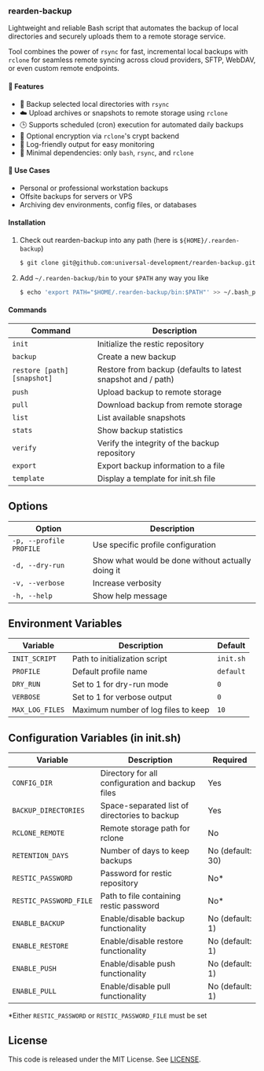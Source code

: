 ### rearden-backup

Lightweight and reliable Bash script that automates the backup of local directories and securely
uploads them to a remote storage service.

Tool combines the power of `rsync` for fast, incremental local backups with `rclone` for seamless remote syncing across
cloud providers, SFTP, WebDAV, or even custom remote endpoints.

#### 🔧 Features

- 📁 Backup selected local directories with `rsync`
- ☁️ Upload archives or snapshots to remote storage using `rclone`
- 🕒 Supports scheduled (cron) execution for automated daily backups
- 🔐 Optional encryption via `rclone`'s crypt backend
- 🧾 Log-friendly output for easy monitoring
- 🧰 Minimal dependencies: only `bash`, `rsync`, and `rclone`

#### 💼 Use Cases

- Personal or professional workstation backups
- Offsite backups for servers or VPS
- Archiving dev environments, config files, or databases

#### Installation

1. Check out rearden-backup into any path (here is `${HOME}/.rearden-backup`)

   ```bash
   $ git clone git@github.com:universal-development/rearden-backup.git ~/.rearden-backup
   ```

2. Add `~/.rearden-backup/bin` to your `$PATH` any way you like

   ```bash
   $ echo 'export PATH="$HOME/.rearden-backup/bin:$PATH"' >> ~/.bash_profile

#### Commands

| Command                     | Description                                                  |
|-----------------------------|--------------------------------------------------------------|
| `init`                      | Initialize the restic repository                             |
| `backup`                    | Create a new backup                                          |
| `restore [path] [snapshot]` | Restore from backup (defaults to latest snapshot and / path) |
| `push`                      | Upload backup to remote storage                              |
| `pull`                      | Download backup from remote storage                          |
| `list`                      | List available snapshots                                     |
| `stats`                     | Show backup statistics                                       |
| `verify`                    | Verify the integrity of the backup repository                |
| `export`                    | Export backup information to a file                          |
| `template`                  | Display a template for init.sh file                          |

## Options

| Option                  | Description                                       |
|-------------------------|---------------------------------------------------|
| `-p, --profile PROFILE` | Use specific profile configuration                |
| `-d, --dry-run`         | Show what would be done without actually doing it |
| `-v, --verbose`         | Increase verbosity                                |
| `-h, --help`            | Show help message                                 |

## Environment Variables

| Variable        | Description                         | Default   |
|-----------------|-------------------------------------|-----------|
| `INIT_SCRIPT`   | Path to initialization script       | `init.sh` |
| `PROFILE`       | Default profile name                | `default` |
| `DRY_RUN`       | Set to 1 for dry-run mode           | `0`       |
| `VERBOSE`       | Set to 1 for verbose output         | `0`       |
| `MAX_LOG_FILES` | Maximum number of log files to keep | `10`      |

## Configuration Variables (in init.sh)

| Variable               | Description                                      | Required         |
|------------------------|--------------------------------------------------|------------------|
| `CONFIG_DIR`           | Directory for all configuration and backup files | Yes              |
| `BACKUP_DIRECTORIES`   | Space-separated list of directories to backup    | Yes              |
| `RCLONE_REMOTE`        | Remote storage path for rclone                   | No               |
| `RETENTION_DAYS`       | Number of days to keep backups                   | No (default: 30) |
| `RESTIC_PASSWORD`      | Password for restic repository                   | No*              |
| `RESTIC_PASSWORD_FILE` | Path to file containing restic password          | No*              |
| `ENABLE_BACKUP`        | Enable/disable backup functionality              | No (default: 1)  |
| `ENABLE_RESTORE`       | Enable/disable restore functionality             | No (default: 1)  |
| `ENABLE_PUSH`          | Enable/disable push functionality                | No (default: 1)  |
| `ENABLE_PULL`          | Enable/disable pull functionality                | No (default: 1)  |

*Either `RESTIC_PASSWORD` or `RESTIC_PASSWORD_FILE` must be set

## License

This code is released under the MIT License. See [LICENSE](LICENSE).

